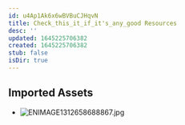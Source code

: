 ```yaml
---
id: u4Ap1Ak6x6wBVBuCJHqvN
title: Check_this_it_if_it's_any_good Resources
desc: ''
updated: 1645225706382
created: 1645225706382
stub: false
isDir: true
---
```

## Imported Assets
- ![ENIMAGE1312658688867.jpg](/assets/enimage1312658688867.jpg)

